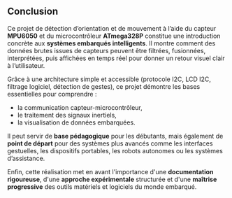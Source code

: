 ##  Conclusion

Ce projet de détection d’orientation et de mouvement à l’aide du capteur **MPU6050** et du microcontrôleur **ATmega328P** constitue une introduction concrète aux **systèmes embarqués intelligents**. Il montre comment des données brutes issues de capteurs peuvent être filtrées, fusionnées, interprétées, puis affichées en temps réel pour donner un retour visuel clair à l’utilisateur.

Grâce à une architecture simple et accessible (protocole I2C, LCD I2C, filtrage logiciel, détection de gestes), ce projet démontre les bases essentielles pour comprendre :

- la communication capteur-microcontrôleur,
- le traitement des signaux inertiels,
- la visualisation de données embarquées.

Il peut servir de **base pédagogique** pour les débutants, mais également de **point de départ** pour des systèmes plus avancés comme les interfaces gestuelles, les dispositifs portables, les robots autonomes ou les systèmes d’assistance.

Enfin, cette réalisation met en avant l'importance d'une **documentation rigoureuse**, d'une **approche expérimentale** structurée et d'une **maîtrise progressive** des outils matériels et logiciels du monde embarqué.
